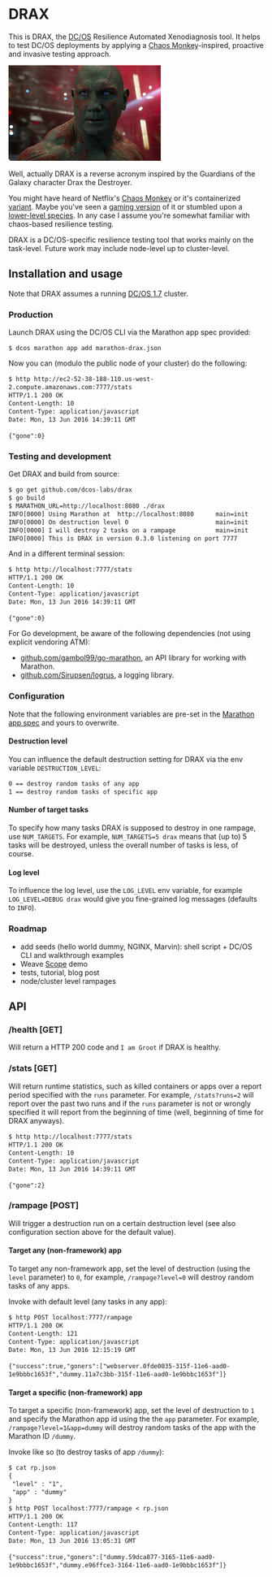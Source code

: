 # DRAX

This is DRAX, the [DC/OS](https://dcos.io) Resilience Automated Xenodiagnosis tool. It helps to test DC/OS deployments by applying a [Chaos Monkey](http://techblog.netflix.com/2012/07/chaos-monkey-released-into-wild.html)-inspired, proactive and invasive testing approach.

![DRAX logo](img/drax-logo.png)

Well, actually DRAX is a reverse acronym inspired by the Guardians of the Galaxy character Drax the Destroyer.


You might have heard of Netflix's [Chaos Monkey](http://techblog.netflix.com/2012/07/chaos-monkey-released-into-wild.html) or it's containerized [variant](https://medium.com/production-ready/chaos-monkey-for-fun-and-profit-87e2f343db31). Maybe you've seen a [gaming version](https://www.wehkamplabs.com/blog/2016/06/02/docker-and-zombies/) of it or stumbled upon a [lower-level species](http://probablyfine.co.uk/2016/05/30/announcing-byte-monkey/). In any case I assume you're somewhat familiar with chaos-based resilience testing.

DRAX is a DC/OS-specific resilience testing tool that works mainly on the task-level. Future work may include node-level up to cluster-level.

## Installation and usage

Note that DRAX assumes a running [DC/OS 1.7](https://dcos.io/releases/1.7.0/) cluster.

### Production

Launch DRAX using the DC/OS CLI via the Marathon app spec provided:

    $ dcos marathon app add marathon-drax.json

Now you can (modulo the public node of your cluster) do the following:

    $ http http://ec2-52-38-188-110.us-west-2.compute.amazonaws.com:7777/stats
    HTTP/1.1 200 OK
    Content-Length: 10
    Content-Type: application/javascript
    Date: Mon, 13 Jun 2016 14:39:11 GMT
    
    {"gone":0}

### Testing and development

Get DRAX and build from source:

    $ go get github.com/dcos-labs/drax
    $ go build
    $ MARATHON_URL=http://localhost:8080 ./drax
    INFO[0000] Using Marathon at  http://localhost:8080      main=init
    INFO[0000] On destruction level 0                        main=init
    INFO[0000] I will destroy 2 tasks on a rampage           main=init
    INFO[0000] This is DRAX in version 0.3.0 listening on port 7777

And in a different terminal session:

    $ http http://localhost:7777/stats
    HTTP/1.1 200 OK
    Content-Length: 10
    Content-Type: application/javascript
    Date: Mon, 13 Jun 2016 14:39:11 GMT
    
    {"gone":0}

For Go development, be aware of the following dependencies (not using explicit vendoring ATM):

- [github.com/gambol99/go-marathon](https://github.com/gambol99/go-marathon), an API library for working with Marathon.
- [github.com/Sirupsen/logrus](https://github.com/Sirupsen/logrus), a logging library.

### Configuration

Note that the following environment variables are pre-set in the [Marathon app spec](marathon-drax.json) and yours to overwrite.

#### Destruction level

You can influence the default destruction setting for DRAX via the env variable `DESTRUCTION_LEVEL`: 

    0 == destroy random tasks of any app
    1 == destroy random tasks of specific app

#### Number of target tasks

To specify how many tasks DRAX is supposed to destroy in one rampage, use `NUM_TARGETS`. For example, `NUM_TARGETS=5 drax` means that (up to) 5 tasks will be destroyed, unless the overall number of tasks is less, of course.

#### Log level

To influence the log level, use the `LOG_LEVEL` env variable, for example `LOG_LEVEL=DEBUG drax` would give you fine-grained log messages (defaults to `INFO`).

### Roadmap

- add seeds (hello world dummy, NGINX, Marvin): shell script + DC/OS CLI and walkthrough examples
- Weave [Scope](https://www.weave.works/products/weave-scope/) demo
- tests, tutorial, blog post
- node/cluster level rampages

## API

### /health [GET]

Will return a HTTP 200 code and `I am Groot` if DRAX is healthy.

### /stats [GET]

Will return runtime statistics, such as killed containers or apps over a report period specified with the `runs` parameter. For example, `/stats?runs=2` will report over the past two runs and if the `runs` parameter is not or wrongly specified it will report from the beginning of time (well, beginning of time for DRAX anyways).

    $ http http://localhost:7777/stats
    HTTP/1.1 200 OK
    Content-Length: 10
    Content-Type: application/javascript
    Date: Mon, 13 Jun 2016 14:39:11 GMT
    
    {"gone":2}

### /rampage [POST]

Will trigger a destruction run on a certain destruction level (see also configuration section above for the default value). 

#### Target any (non-framework) app

To target any non-framework app, set the level of destruction (using the `level` parameter) to `0`, for example, `/rampage?level=0` will destroy random tasks of any apps.

Invoke with default level (any tasks in any app):

    $ http POST localhost:7777/rampage
    HTTP/1.1 200 OK
    Content-Length: 121
    Content-Type: application/javascript
    Date: Mon, 13 Jun 2016 12:15:19 GMT
    
    {"success":true,"goners":["webserver.0fde0035-315f-11e6-aad0-1e9bbbc1653f","dummy.11a7c3bb-315f-11e6-aad0-1e9bbbc1653f"]}

#### Target a specific (non-framework) app

To target a specific (non-framework) app, set the level of destruction to `1` and specify the Marathon app id using the the `app` parameter. For example, `/rampage?level=1&app=dummy` will destroy random tasks of the app with the Marathon ID `/dummy`.

Invoke like so (to destroy tasks of app `/dummy`):

    $ cat rp.json
    {
     "level" : "1",
     "app" : "dummy"
    }
    $ http POST localhost:7777/rampage < rp.json
    HTTP/1.1 200 OK
    Content-Length: 117
    Content-Type: application/javascript
    Date: Mon, 13 Jun 2016 13:05:31 GMT
    
    {"success":true,"goners":["dummy.59dca877-3165-11e6-aad0-1e9bbbc1653f","dummy.e96ffce3-3164-11e6-aad0-1e9bbbc1653f"]}

